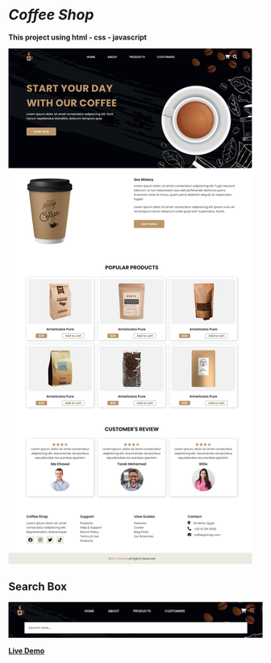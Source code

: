 # *Coffee Shop*

**This project using html - css - javascript**

![alt text](images/demo.jpeg)

## Search Box

![alt text](images/search.png)

**[Live Demo](https://ma-eltawel.github.io/coffee-shop2)**
